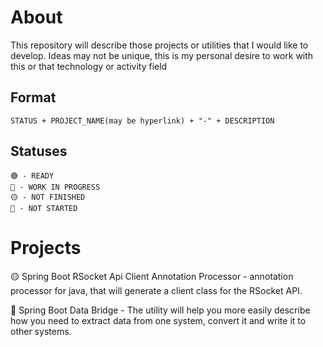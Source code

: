 # About
This repository will describe those projects or utilities that I would like to develop. Ideas may not be unique, this is my personal desire to work with this or that technology or activity field
## Format
    STATUS + PROJECT_NAME(may be hyperlink) + "-" + DESCRIPTION

## Statuses
    🟢 - READY
    🔵 - WORK IN PROGRESS
    🟡 - NOT FINISHED
    🔴 - NOT STARTED

# Projects
🟡 Spring Boot RSocket Api Client Annotation Processor - annotation processor for java, that will generate a client class for the RSocket API.
    
🔴 Spring Boot Data Bridge - The utility will help you more easily describe how you need to extract data from one system, convert it and write it to other systems.
